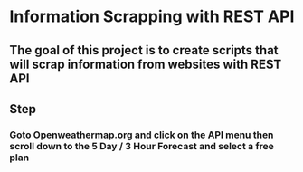 #  Information Scrapping with REST API

## The goal of this project is to create scripts that will scrap information from websites with REST API

## Step
### Goto Openweathermap.org and click on the API menu then scroll down to the 5 Day / 3 Hour Forecast and select a free plan